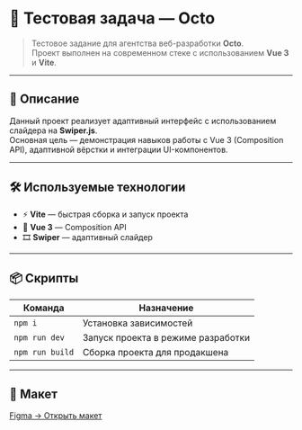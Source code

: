 # 🧩 Тестовая задача — Octo

> Тестовое задание для агентства веб-разработки **Octo**.  
> Проект выполнен на современном стеке с использованием **Vue 3** и **Vite**.

---

## 🚀 Описание

Данный проект реализует адаптивный интерфейс с использованием слайдера на **Swiper.js**.  
Основная цель — демонстрация навыков работы с Vue 3 (Composition API), адаптивной вёрстки и интеграции UI-компонентов.

---

## 🛠️ Используемые технологии

- ⚡ **Vite** — быстрая сборка и запуск проекта  
- 🧱 **Vue 3** — Composition API  
- 🎞️ **Swiper** — адаптивный слайдер  

---

## 📦 Скрипты

| Команда | Назначение |
|----------|-------------|
| `npm i` | Установка зависимостей |
| `npm run dev` | Запуск проекта в режиме разработки |
| `npm run build` | Сборка проекта для продакшена |

---

## 🎨 Макет

[Figma → Открыть макет](https://www.figma.com/file/dYdyk94kiN1SHIAHxISYs5/%D0%A2%D0%B5%D1%81%D1%82%D0%BE%D0%B2%D0%BE%D0%B5-%D0%B7%D0%B0%D0%B4%D0%B0%D0%BD%D0%B8%D0%B5-Octo?type=design&node-id=0%3A1&mode=design&t=pROKjktttPlYx0ds-1)


